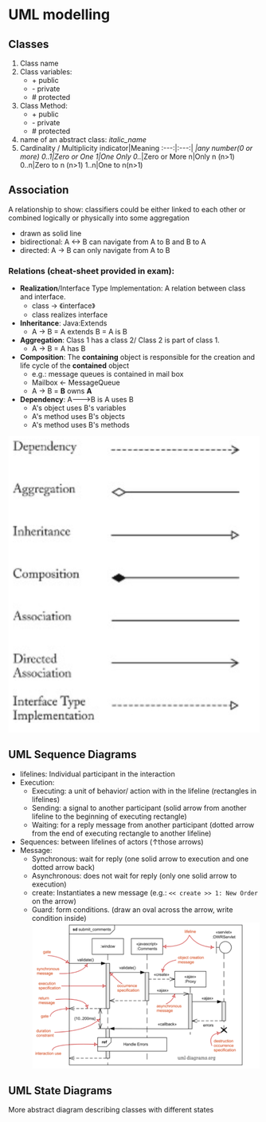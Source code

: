 # UML modelling

## Classes
1. Class name
2. Class variables:
   + \+ public
   + \- private
   + \# protected
3. Class Method:
   + \+ public
   + \- private
   + \# protected
4. name of an abstract class: *italic_name*
5. Cardinality / Multiplicity
   indicator|Meaning
   :---:|:---:|
   *|any number(0 or more)
   0..1|Zero or One
   1|One Only
   0..*|Zero or More
   n|Only n (n>1)
   0..n|Zero to n (n>1)
   1..n|One to n(n>1)


## Association
A relationship to show: classifiers could be either linked to each other or combined logically or physically into some aggregation
+ drawn as solid line
+ bidirectional: A <-> B can navigate from A to B and B to A
+ directed: A -> B can only navigate from A to B

### Relations (cheat-sheet provided in exam):
+ **Realization**/Interface Type Implementation: A relation between class and interface. 
  + class -> 《interface》
  + class realizes interface
+ **Inheritance**: Java:Extends
  + A -> B = A extends B = A is B
+ **Aggregation**: Class 1 has a class 2/ Class 2 is part of class 1. 
  + A -> B = A has B
+ **Composition**: The **containing** object is responsible for the creation and life cycle of the **contained** object
  + e.g.: message queues is contained in mail box
  + Mailbox <- MessageQueue
  + A -> B = **B** owns **A** 
+ **Dependency**: A--->B is A uses B
  + A's object uses B's variables
  + A's method uses B's objects
  + A's method uses B's methods
  
![UML sheet](img/UMLsheet.png)

## UML Sequence Diagrams
+ lifelines: Individual participant in the interaction
+ Execution: 
  + Executing: a unit of behavior/ action with in the lifeline (rectangles in lifelines)
  + Sending: a signal to another participant (solid arrow from another lifeline to the beginning of executing rectangle)
  + Waiting: for a reply message from another participant (dotted arrow from the end of executing rectangle to another lifeline)
+ Sequences: between lifelines of actors (↑those arrows)
+ Message:
  + Synchronous: wait for reply (one solid arrow to execution and one dotted arrow back)
  + Asynchronous: does not wait for reply (only one solid arrow to execution)
  + create: Instantiates a new message (e.g.: `<< create >> 1: New Order` on the arrow)
  + Guard: form conditions. (draw an oval across the arrow, write condition inside)
![sequence diagram](img/sequence.png)

## UML State Diagrams
More abstract diagram describing classes with different states